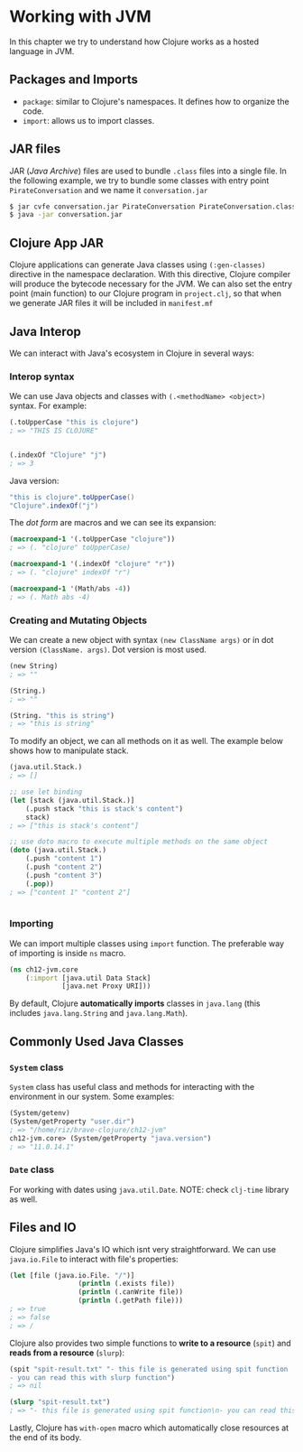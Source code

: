# Working with JVM

In this chapter we try to understand how Clojure works as a hosted language in JVM.

## Packages and Imports

* `package`: similar to Clojure's namespaces. It defines how to organize the code.
* `import`: allows us to import classes.

## JAR files

JAR (*Java Archive*) files are used to bundle `.class` files into a single file. In the following example, we try to bundle some classes with entry point `PirateConversation` and we name it `conversation.jar`
```bash
$ jar cvfe conversation.jar PirateConversation PirateConversation.class pirate_phrases/*.class
$ java -jar conversation.jar
```

## Clojure App JAR

Clojure applications can generate Java classes using `(:gen-classes)` directive in the namespace declaration. With this directive, Clojure compiler will produce the bytecode necessary for the JVM. We can also set the entry point (main function) to our Clojure program in `project.clj`, so that when we generate JAR files it will be included in `manifest.mf`

## Java Interop

We can interact with Java's ecosystem in Clojure in several ways:

### Interop syntax

We can use Java objects and classes with `(.<methodName> <object>)` syntax. For example:

```clj
(.toUpperCase "this is clojure")
; => "THIS IS CLOJURE"


(.indexOf "Clojure" "j")
; => 3
```

Java version:

```java
"this is clojure".toUpperCase()
"Clojure".indexOf("j")
```

The *dot form* are macros and we can see its expansion:
```clj
(macroexpand-1 '(.toUpperCase "clojure"))
; => (. "clojure" toUpperCase)

(macroexpand-1 '(.indexOf "clojure" "r"))
; => (. "clojure" indexOf "r")

(macroexpand-1 '(Math/abs -4))
; => (. Math abs -4)
```

### Creating and Mutating Objects

We can create a new object with syntax `(new ClassName args)` or in dot version `(ClassName. args)`. Dot version is most used.

```clj
(new String)
; => ""

(String.)
; => ""

(String. "this is string")
; => "this is string"
```

To modify an object, we can all methods on it as well. The example below shows how to manipulate stack.

```clj
(java.util.Stack.)
; => []

;; use let binding
(let [stack (java.util.Stack.)]
    (.push stack "this is stack's content")
    stack)
; => ["this is stack's content"]

;; use doto macro to execute multiple methods on the same object
(doto (java.util.Stack.)
    (.push "content 1")
    (.push "content 2")
    (.push "content 3")
    (.pop))
; => ["content 1" "content 2"]
 
```

### Importing

We can import multiple classes using `import` function. The preferable way of importing is inside `ns` macro.
```clj
(ns ch12-jvm.core
    (:import [java.util Data Stack]
             [java.net Proxy URI]))
```

By default, Clojure **automatically imports** classes in `java.lang` (this includes `java.lang.String` and `java.lang.Math`).

## Commonly Used Java Classes

### `System` class

`System` class has useful class and methods for interacting with the environment in our system. Some examples:
```clj
(System/getenv)
(System/getProperty "user.dir")
; => "/home/riz/brave-clojure/ch12-jvm"
ch12-jvm.core> (System/getProperty "java.version")
; => "11.0.14.1"
```

### `Date` class

For working with dates using `java.util.Date`. NOTE: check `clj-time` library as well.


## Files and IO

Clojure simplifies Java's IO which isnt very straightforward. We can use `java.io.File` to interact with file's properties:

```clj
(let [file (java.io.File. "/")]
                 (println (.exists file))
                 (println (.canWrite file))
                 (println (.getPath file)))
; => true
; => false
; => /
```

Clojure also provides two simple functions to **write to a resource** (`spit`) and **reads from a resource** (`slurp`):

```clj
(spit "spit-result.txt" "- this file is generated using spit function
- you can read this with slurp function")
; => nil

(slurp "spit-result.txt")
; => "- this file is generated using spit function\n- you can read this with slurp function"
```

Lastly, Clojure has `with-open` macro which automatically close resources at the end of its body.
